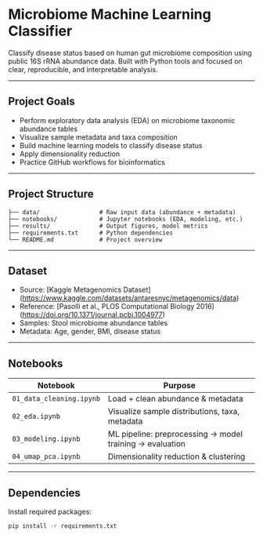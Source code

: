 # Microbiome Machine Learning Classifier

Classify disease status based on human gut microbiome composition using public 16S rRNA abundance data. 
Built with Python tools and focused on clear, reproducible, and interpretable analysis.

---

## Project Goals

- Perform exploratory data analysis (EDA) on microbiome taxonomic abundance tables
- Visualize sample metadata and taxa composition
- Build machine learning models to classify disease status
- Apply dimensionality reduction
- Practice GitHub workflows for bioinformatics

---

## Project Structure
```
├── data/                 # Raw input data (abundance + metadata)
├── notebooks/            # Jupyter notebooks (EDA, modeling, etc.)
├── results/              # Output figures, model metrics
├── requirements.txt      # Python dependencies
└── README.md             # Project overview
```
---

## Dataset

- Source: [Kaggle Metagenomics Dataset] (https://www.kaggle.com/datasets/antaresnyc/metagenomics/data)
- Reference: [Pasolli et al., PLOS Computational Biology 2016] (https://doi.org/10.1371/journal.pcbi.1004977)
- Samples: Stool microbiome abundance tables
- Metadata: Age, gender, BMI, disease status

---

## Notebooks

| Notebook | Purpose |
|----------|---------|
| `01_data_cleaning.ipynb` | Load + clean abundance & metadata |
| `02_eda.ipynb`           | Visualize sample distributions, taxa, metadata |
| `03_modeling.ipynb`      | ML pipeline: preprocessing → model training → evaluation |
| `04_umap_pca.ipynb`      | Dimensionality reduction & clustering |

---

## Dependencies

Install required packages:

```bash
pip install -r requirements.txt
